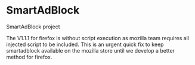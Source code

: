# SmartAdBlock
SmartAdBlock project

The V1.1.1 for firefox is without script execution as mozilla team requires all injected script to be included. This is an urgent quick fix to keep smartadblock available on the mozilla store until we develop a better method for firefox.
